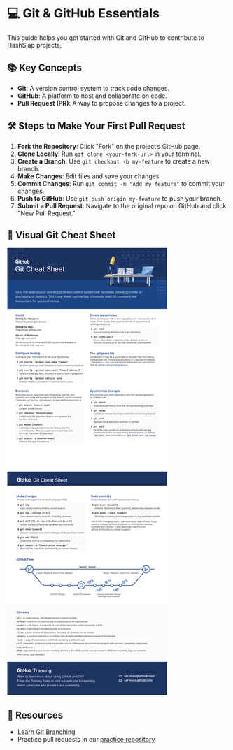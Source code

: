 # 💻 Git & GitHub Essentials

This guide helps you get started with Git and GitHub to contribute to HashSlap projects.

## 📚 Key Concepts

- **Git**: A version control system to track code changes.
- **GitHub**: A platform to host and collaborate on code.
- **Pull Request (PR)**: A way to propose changes to a project.

## 🛠 Steps to Make Your First Pull Request

1. **Fork the Repository**: Click "Fork" on the project’s GitHub page.
2. **Clone Locally**: Run `git clone <your-fork-url>` in your terminal.
3. **Create a Branch**: Use `git checkout -b my-feature` to create a new branch.
4. **Make Changes**: Edit files and save your changes.
5. **Commit Changes**: Run `git commit -m "Add my feature"` to commit your changes.
6. **Push to GitHub**: Use `git push origin my-feature` to push your branch.
7. **Submit a Pull Request**: Navigate to the original repo on GitHub and click "New Pull Request."

## 📜 Visual Git Cheat Sheet

![Git Cheat Sheet](assets/git-cheat-sheet.png)

## 🔗 Resources

- [Learn Git Branching](https://learngitbranching.js.org/)  
- Practice pull requests in our [practice repository](../practice_repo/README.md)
